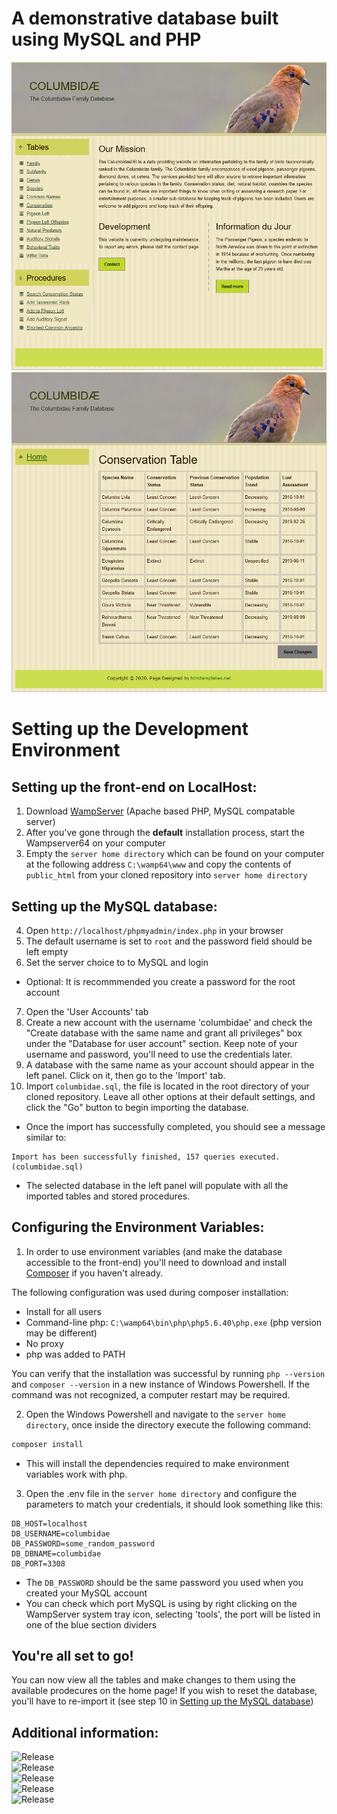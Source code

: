 # A demonstrative database built using MySQL and PHP

[<img src="exhibition/home.png" alt="Home Page Render">](exhibition/home.png)
<br>
[<img src="exhibition/conservation.png" alt="Home Page Render">](exhibition/conservation.png)

# Setting up the Development Environment

## Setting up the front-end on LocalHost:

1. Download [WampServer](https://www.wampserver.com/) (Apache based PHP, MySQL compatable server)
2. After you've gone through the <b>default</b> installation process, start the Wampserver64 on your computer
3. Empty the `server home directory` which can be found on your computer at the following address `C:\wamp64\www` and copy the contents of `public_html` from your cloned repository into `server home directory`

## Setting up the MySQL database:
4. Open `http://localhost/phpmyadmin/index.php` in your browser
5. The default username is set to `root` and the password field should be left empty
6. Set the server choice to to MySQL and login
- Optional: It is recommmended you create a password for the root account
7. Open the 'User Accounts' tab
8. Create a new account with the username 'columbidae' and check the "Create database with the same name and grant all privileges" box under the "Database for user account" section.  Keep note of your username and password, you'll need to use the credentials later. 
9. A database with the same name as your account should appear in the left panel.  Click on it, then go to the 'Import' tab. 
10. Import `columbidae.sql`, the file is located in the root directory of your cloned repository.  Leave all other options at their default settings, and click the "Go" button to begin importing the database.

- Once the import has successfully completed, you should see a message similar to:
```
Import has been successfully finished, 157 queries executed. (columbidae.sql)
```
- The selected database in the left panel will populate with all the imported tables and stored procedures. 

## Configuring the Environment Variables:

1. In order to use environment variables (and make the database accessible to the front-end) you'll need to download and install [Composer](#, "https://getcomposer.org/download/") if you haven't already.  

The following configuration was used during composer installation:   
- Install for all users
- Command-line php: `C:\wamp64\bin\php\php5.6.40\php.exe` (php version may be different)
- No proxy
- php was added to PATH

You can verify that the installation was successful by running `php --version` and `composer --version` in a new instance of  Windows Powershell.  If the command was not recognized, a computer restart may be required. 

2. Open the Windows Powershell and navigate to the `server home directory`, once inside the directory execute the following command: 
```PowerShell
composer install
```
- This will install the dependencies required to make environment variables work with php.

3. Open the .env file in the `server home directory` and configure the parameters to match your credentials, it should look something like this:
```env
DB_HOST=localhost
DB_USERNAME=columbidae
DB_PASSWORD=some_random_password
DB_DBNAME=columbidae
DB_PORT=3308
```
- The `DB_PASSWORD` should be the same password you used when you created your MySQL account
- You can check which port MySQL is using by right clicking on the WampServer system tray icon, selecting 'tools', the port will be listed in one of the blue section dividers

## You're all set to go!

You can now view all the tables and make changes to them using the available prodecures on the home page!  If you wish to reset the database, you'll have to re-import it (see step 10 in [Setting up the MySQL database](#,""))

## Additional information:
![Release](https://img.shields.io/static/v1?label=WampServer&message=3.2.3.3_64-bit&color=ff009a)
<br>
![Release](https://img.shields.io/static/v1?label=PHP_CLI&message=5.6.40&color=4f5b93)
<br>
![Release](https://img.shields.io/static/v1?label=PHP_WEB&message=7.3.21&color=4f5b93)
<br>
![Release](https://img.shields.io/static/v1?label=MySQL&message=5.7.31&color=4479a1)
<br>
![Release](https://img.shields.io/static/v1?label=Composer&message=v2.0.11&color=625238)